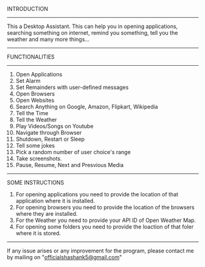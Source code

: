 INTRODUCTION

------------------------------------------------------

This a Desktop Assistant. This can help you in opening applications, searching something on internet, remind you something, tell you the weather and many more things...

------------------------------------------------------

FUNCTIONALITIES

------------------------------------------------------

1. Open Applications
2. Set Alarm
3. Set Remainders with user-defined messages
4. Open Browsers
5. Open Websites
6. Search Anything on Google, Amazon, Flipkart, Wikipedia
7. Tell the Time
8. Tell the Weather
9. Play Videos/Songs on Youtube
10. Navigate through Browser
11. Shutdown, Restart or Sleep 
12. Tell some jokes
13. Pick a random number of user choice's range
14. Take screenshots.
15. Pause, Resume, Next and Presvious Media

------------------------------------------------------

SOME INSTRUCTIONS

1. For opening applications you need to provide the location of that application where it is installed.
2. For opening browsers you need to provide the location of the browsers where they are installed.
3. For the Weather you need to provide your API ID of Open Weather Map.
4. For opening some folders you need to provide the loaction of that foler where it is stored.

------------------------------------------------------

If any issue arises or any improvement for the program, please contact me by mailing on "officialshashank5@gmail.com"